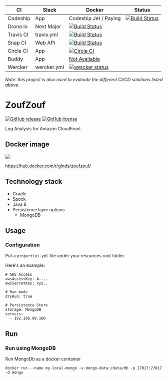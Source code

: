 
CI        | Slack | Docker | Status | 
----------|-------|--------|--------|
Codeship  | App         | Codeship Jet / Paying | [![Build Status](https://codeship.com/projects/c82b46a0-e47d-0133-367d-626500d789c1/status?branch=master)](https://codeship.com/projects/146357)
Drone.io  | Next Major  | [![Build Status](https://drone.io/github.com/glnds/zoufzouf/status.png)](https://drone.io/github.com/glnds/zoufzouf/latest)
Travis CI | travis.yml  | [![Build Status](https://travis-ci.org/glnds/zoufzouf.svg?branch=master)](https://travis-ci.org/glnds/zoufzouf)
Snap CI   | Web APi     | [![Build Status](https://snap-ci.com/glnds/zoufzouf/branch/master/build_image)](https://snap-ci.com/glnds/zoufzouf/branch/master)
Circle CI | App         | [![Circle CI](https://circleci.com/gh/glnds/zoufzouf.svg?style=svg)](https://circleci.com/gh/glnds/zoufzouf)
Buddy     | App         | [Not Available](https://app.buddy.works/leendersgert)
Wercker   | wercker.yml | [![wercker status](https://app.wercker.com/status/23fc34d88dcf586ed6032c6951735af7/m "wercker status")](https://app.wercker.com/project/bykey/23fc34d88dcf586ed6032c6951735af7)


*Note: this project is also used to evaluate the different CI/CD solutions listed above.*

# ZoufZouf

[![GitHub release](https://img.shields.io/github/release/glnds/zoufzouf.svg?style=flat-square)](https://github.com/glnds/zoufzouf/releases)
[![GitHub license](https://img.shields.io/github/license/glnds/zoufzouf.svg?style=flat-square)](https://github.com/glnds/zoufzouf/blob/master/LICENSE)


Log Analysis for Amazon CloudFront

## Docker image
<a href='https://imagelayers.io/?images=glnds/zoufzouf:latest' title='Get your own badge on imagelayers.io'><img src='https://imagelayers.io/badge/glnds/zoufzouf:latest.svg'></a>

https://hub.docker.com/r/glnds/zoufzouf/


## Technology stack
- Gradle
- Spock
- Java 8
- Persistence layer options
	- MongoDB

## Usage

### Configuration

Put a ```properties.yml``` file under your resources root folder.

Here's an example:
```
# AWS Access
awsAccessKey: A....
awsSecretKey: xyz..

# Run mode
dryRun: true

# Persistance Store
storage: MongoDB
servers:
  - 192.168.99.100
```

## Run

### Run using MongoDB

Run MongoDb as a docker container

	docker run --name my-local-mongo -v mongo-data:/data/db -p 27017:27017 -d mongo
